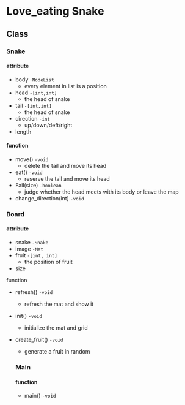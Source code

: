 # Love_eating Snake

## Class

### Snake

#### attribute

- body  -`NodeList`
  - every element in list is a position
- head `-[int,int]`
  - the head of snake
- tail `-[int,int]`
  - the head of snake
- direction `-int`
  - up/down/deft/right
- length

#### function

- move() `-void`
  - delete the tail and move its head
- eat() `-void`
  - reserve the tail and move its head
- Fail(size) `-boolean`
  - judge whether the head meets with its body or leave the map
- change_direction(int) `-void`



### Board

#### attribute

- snake `-Snake`
- image `-Mat`
- fruit `-[int, int]`
  - the position of fruit
- size

function

- refresh() `-void`
  - refresh the mat and show it
- init() `-void`
  - initialize the mat and grid
- create_fruit() `-void`
  - generate a fruit in random


  ### Main

  #### function

  - main() `-void`